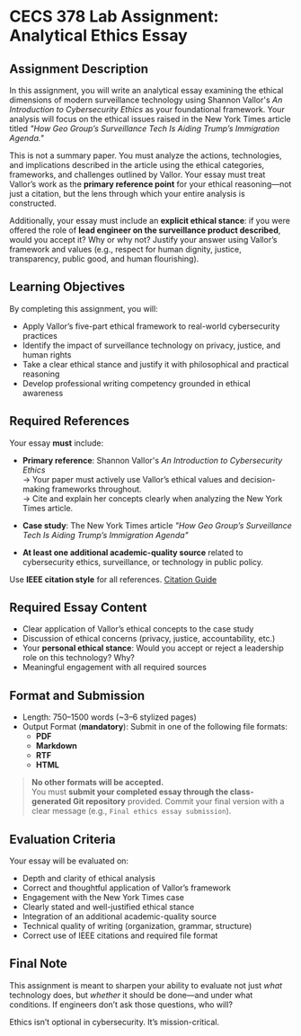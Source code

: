# CECS 378 Lab Assignment: Analytical Ethics Essay

## Assignment Description

In this assignment, you will write an analytical essay examining the ethical dimensions of modern surveillance technology using Shannon Vallor's *An Introduction to Cybersecurity Ethics* as your foundational framework. Your analysis will focus on the ethical issues raised in the New York Times article titled *"How Geo Group’s Surveillance Tech Is Aiding Trump’s Immigration Agenda."*

This is not a summary paper. You must analyze the actions, technologies, and implications described in the article using the ethical categories, frameworks, and challenges outlined by Vallor. Your essay must treat Vallor’s work as the **primary reference point** for your ethical reasoning—not just a citation, but the lens through which your entire analysis is constructed.

Additionally, your essay must include an **explicit ethical stance**: if you were offered the role of **lead engineer on the surveillance product described**, would you accept it? Why or why not? Justify your answer using Vallor’s framework and values (e.g., respect for human dignity, justice, transparency, public good, and human flourishing).

## Learning Objectives

By completing this assignment, you will:
- Apply Vallor’s five-part ethical framework to real-world cybersecurity practices
- Identify the impact of surveillance technology on privacy, justice, and human rights
- Take a clear ethical stance and justify it with philosophical and practical reasoning
- Develop professional writing competency grounded in ethical awareness

## Required References

Your essay **must** include:
- **Primary reference**: Shannon Vallor's *An Introduction to Cybersecurity Ethics*  
  → Your paper must actively use Vallor’s ethical values and decision-making frameworks throughout.  
  → Cite and explain her concepts clearly when analyzing the New York Times article.

- **Case study**: The New York Times article *"How Geo Group’s Surveillance Tech Is Aiding Trump’s Immigration Agenda"*

- **At least one additional academic-quality source** related to cybersecurity ethics, surveillance, or technology in public policy.

Use **IEEE citation style** for all references. [Citation Guide](https://ieee-dataport.org/sites/default/files/analysis/27/IEEE%20Citation%20Guidelines.pdf)

## Required Essay Content

- Clear application of Vallor’s ethical concepts to the case study
- Discussion of ethical concerns (privacy, justice, accountability, etc.)
- Your **personal ethical stance**: Would you accept or reject a leadership role on this technology? Why?
- Meaningful engagement with all required sources

## Format and Submission

- Length: 750–1500 words (~3–6 stylized pages)
- Output Format (**mandatory**): Submit in one of the following file formats:
  - **PDF**
  - **Markdown**
  - **RTF**
  - **HTML**

> **No other formats will be accepted.**  
> You must **submit your completed essay through the class-generated Git repository** provided. Commit your final version with a clear message (e.g., `Final ethics essay submission`).

## Evaluation Criteria

Your essay will be evaluated on:
- Depth and clarity of ethical analysis
- Correct and thoughtful application of Vallor’s framework
- Engagement with the New York Times case
- Clearly stated and well-justified ethical stance
- Integration of an additional academic-quality source
- Technical quality of writing (organization, grammar, structure)
- Correct use of IEEE citations and required file format

## Final Note

This assignment is meant to sharpen your ability to evaluate not just *what* technology does, but *whether* it should be done—and under what conditions. If engineers don’t ask those questions, who will?

Ethics isn’t optional in cybersecurity. It’s mission-critical.
